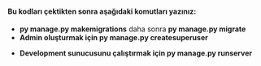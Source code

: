 <h4>Bu kodları çektikten sonra aşağıdaki komutları yazınız:</h4>
<ul>
    <li><b>py manage.py makemigrations</b> daha sonra <b>py manage.py migrate</b></li>
    <li><b>Admin oluşturmak için<b> py manage.py createsuperuser</li>
    <li><p>Development sunucusunu çalıştırmak için <b>py manage.py runserver</b></p></li>
</ul>



